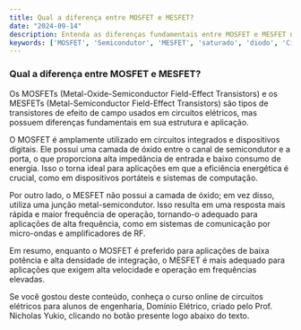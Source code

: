```yaml
---
title: Qual a diferença entre MOSFET e MESFET?
date: "2024-09-14"
description: Entenda as diferenças fundamentais entre MOSFET e MESFET no contexto de semicondutores.
keywords: ['MOSFET', 'Semicondutor', 'MESFET', 'saturado', 'diodo', 'Circuito']
---
```


### Qual a diferença entre MOSFET e MESFET?

Os MOSFETs (Metal-Oxide-Semiconductor Field-Effect Transistors) e os MESFETs (Metal-Semiconductor Field-Effect Transistors) são tipos de transistores de efeito de campo usados em circuitos elétricos, mas possuem diferenças fundamentais em sua estrutura e aplicação.

O MOSFET é amplamente utilizado em circuitos integrados e dispositivos digitais. Ele possui uma camada de óxido entre o canal de semicondutor e a porta, o que proporciona alta impedância de entrada e baixo consumo de energia. Isso o torna ideal para aplicações em que a eficiência energética é crucial, como em dispositivos portáteis e sistemas de computação.

Por outro lado, o MESFET não possui a camada de óxido; em vez disso, utiliza uma junção metal-semicondutor. Isso resulta em uma resposta mais rápida e maior frequência de operação, tornando-o adequado para aplicações de alta frequência, como em sistemas de comunicação por micro-ondas e amplificadores de RF.

Em resumo, enquanto o MOSFET é preferido para aplicações de baixa potência e alta densidade de integração, o MESFET é mais adequado para aplicações que exigem alta velocidade e operação em frequências elevadas.

Se você gostou deste conteúdo, conheça o curso online de circuitos elétricos para alunos de engenharia, Domínio Elétrico, criado pelo Prof. Nicholas Yukio, clicando no botão presente logo abaixo do texto.